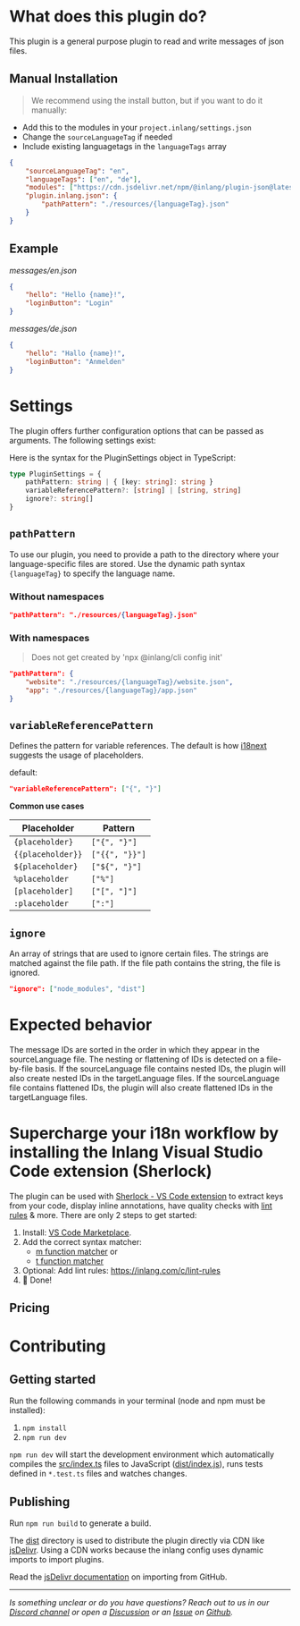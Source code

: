 # What does this plugin do?

This plugin is a general purpose plugin to read and write messages of json files.

## Manual Installation

> We recommend using the install button, but if you want to do it manually:

- Add this to the modules in your `project.inlang/settings.json`
- Change the `sourceLanguageTag` if needed
- Include existing languagetags in the `languageTags` array

```json
{
	"sourceLanguageTag": "en",
	"languageTags": ["en", "de"],
	"modules": ["https://cdn.jsdelivr.net/npm/@inlang/plugin-json@latest/dist/index.js"],
	"plugin.inlang.json": {
		"pathPattern": "./resources/{languageTag}.json"
	}
}
```

## Example

_messages/en.json_

```json
{
	"hello": "Hello {name}!",
	"loginButton": "Login"
}
```

_messages/de.json_

```json
{
	"hello": "Hallo {name}!",
	"loginButton": "Anmelden"
}
```

# Settings

The plugin offers further configuration options that can be passed as arguments. The following settings exist:

Here is the syntax for the PluginSettings object in TypeScript:

```typescript
type PluginSettings = {
	pathPattern: string | { [key: string]: string }
	variableReferencePattern?: [string] | [string, string]
	ignore?: string[]
}
```

## `pathPattern`

To use our plugin, you need to provide a path to the directory where your language-specific files are stored. Use the dynamic path syntax `{languageTag}` to specify the language name.

### Without namespaces

```json
"pathPattern": "./resources/{languageTag}.json"
```

### With namespaces

> Does not get created by 'npx @inlang/cli config init'

```json
"pathPattern": {
	"website": "./resources/{languageTag}/website.json",
	"app": "./resources/{languageTag}/app.json"
}
```

## `variableReferencePattern`

Defines the pattern for variable references. The default is how [i18next](https://inlang.com/m/kl95463j/library-i18next-i18next) suggests the usage of placeholders.

default:

```json
"variableReferencePattern": ["{", "}"]
```

**Common use cases**

| Placeholder       | Pattern        |
| ----------------- | -------------- |
| `{placeholder}`   | `["{", "}"]`   |
| `{{placeholder}}` | `["{{", "}}"]` |
| `${placeholder}`  | `["${", "}"]`  |
| `%placeholder`    | `["%"]`        |
| `[placeholder]`   | `["[", "]"]`   |
| `:placeholder`    | `[":"]`        |

## `ignore`

An array of strings that are used to ignore certain files. The strings are matched against the file path. If the file path contains the string, the file is ignored.

```json
"ignore": ["node_modules", "dist"]
```

# Expected behavior

The message IDs are sorted in the order in which they appear in the sourceLanguage file. The nesting or flattening of IDs is detected on a file-by-file basis. If the sourceLanguage file contains nested IDs, the plugin will also create nested IDs in the targetLanguage files. If the sourceLanguage file contains flattened IDs, the plugin will also create flattened IDs in the targetLanguage files.

# Supercharge your i18n workflow by installing the Inlang Visual Studio Code extension (Sherlock)

The plugin can be used with [Sherlock - VS Code extension](https://inlang.com/m/r7kp499g/app-inlang-ideExtension) to extract keys from your code, display inline annotations, have quality checks with [lint rules](https://inlang.com/c/lint-rules) & more. There are only 2 steps to get started:

1. Install: [VS Code Marketplace](https://marketplace.visualstudio.com/items?itemName=inlang.vs-code-extension).
2. Add the correct syntax matcher:
   - [m function matcher](https://inlang.com/m/632iow21/plugin-inlang-mFunctionMatcher) or
   - [t function matcher](https://inlang.com/m/698iow33/plugin-inlang-tFunctionMatcher)
3. Optional: Add lint rules: https://inlang.com/c/lint-rules
4. 🎉 Done!

## Pricing

<doc-pricing></doc-pricing>

# Contributing

## Getting started

Run the following commands in your terminal (node and npm must be installed):

1. `npm install`
2. `npm run dev`

`npm run dev` will start the development environment which automatically compiles the [src/index.ts](#getting-started) files to JavaScript ([dist/index.js](#getting-started)), runs tests defined in `*.test.ts` files and watches changes.

## Publishing

Run `npm run build` to generate a build.

The [dist](./dist/) directory is used to distribute the plugin directly via CDN like [jsDelivr](https://www.jsdelivr.com/). Using a CDN works because the inlang config uses dynamic imports to import plugins.

Read the [jsDelivr documentation](https://www.jsdelivr.com/?docs=gh) on importing from GitHub.

---

_Is something unclear or do you have questions? Reach out to us in our [Discord channel](https://discord.gg/CNPfhWpcAa) or open a [Discussion](https://github.com/opral/monorepo/discussions) or an [Issue](https://github.com/opral/monorepo/issues) on [Github](https://github.com/opral/monorepo)._
